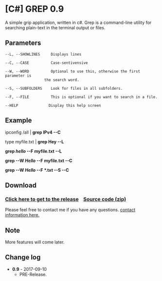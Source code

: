 # [C#] GREP 0.9
A simple grip application, written in c#. Grep is a command-line utility for searching plain-text in the terminal output or files.

## Parameters 
    --L, --SHOWLINES     Displays lines

    --C, --CASE          Case-sentivensive

    --W, --WORD          Optional to use this, otherwise the first parameter is
                      the search word.

    --S, --SUBFOLDERS    Look for files in all subfolders.

    --F, --FILE          This is optional if you want to search in a file.

    --HELP              Display this help screen
## Example
ipconfig /all | **grep IPv4 --C**

type myfile.txt | **grep Hey --L**


**grep *_hello_* --F myfile.txt --L**

**grep --W *_Hello_* --F myfile.txt --C**

**grep --W *_Hello_* --F \*.txt --S --C**

## Download
### [Click here to get to the release](https://github.com/IT-KiLLER/C-SHARP-GREP/releases)    [Source code (zip)](https://github.com/IT-KiLLER/C-SHARP-GREP/archive/master.zip)
Please feel free to contact me if you have any questions. [contact information here.](https://github.com/IT-KiLLER/HOW-TO-CONTACT-ME)

## Note
More features will come later.

## Change log
- **0.9** - 2017-09-10
  - PRE-Release.
